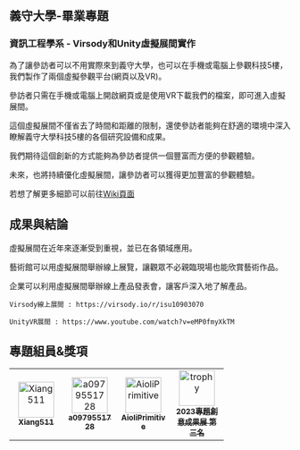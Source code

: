 ## 義守大學-畢業專題
### 資訊工程學系 - Virsody和Unity虛擬展間實作

為了讓參訪者可以不用實際來到義守大學，也可以在手機或電腦上參觀科技5樓，我們製作了兩個虛擬參觀平台(網頁以及VR)。

參訪者只需在手機或電腦上開啟網頁或是使用VR下載我們的檔案，即可進入虛擬展間。

這個虛擬展間不僅省去了時間和距離的限制，還使參訪者能夠在舒適的環境中深入瞭解義守大學科技5樓的各個研究設備和成果。

我們期待這個創新的方式能夠為參訪者提供一個豐富而方便的參觀體驗。

未來，也將持續優化虛擬展間，讓參訪者可以獲得更加豐富的參觀體驗。

若想了解更多細節可以前往[Wiki頁面](https://github.com/Xiang511/Virsody-Unity/wiki/Virsody%E5%92%8CUnity%E8%99%9B%E6%93%AC%E5%B1%95%E9%96%93%E5%AF%A6%E4%BD%9C)

## 成果與結論
虛擬展間在近年來逐漸受到重視，並已在各領域應用。

藝術館可以用虛擬展間舉辦線上展覽，讓觀眾不必親臨現場也能欣賞藝術作品。

企業可以利用虛擬展間舉辦線上產品發表會，讓客戶深入地了解產品。
```
Virsody線上展間 : https://virsody.io/r/isu10903070
```
```
UnityVR展間 : https://www.youtube.com/watch?v=eMP0fmyXkTM
```
## 專題組員&獎項
<table>
  <tr align="left">
  <td align="center">
  <a href="https://github.com/Xiang511" style="display:inline-block;width:80px"><img src="https://avatars.githubusercontent.com/u/120042360?v=4" width="64px;"alt="Xiang511"/><br/><sub><b>Xiang511</b></sub></a><br/>
  </td> 
    
  <td align="center">
    <a href="https://github.com/a0979551728"  style="display:inline-block;width:80px"><img src="https://avatars.githubusercontent.com/u/149994291?v=4" width="64px;" alt="a0979551728"/><br/><sub><b>a0979551728</b></sub></a><br/>
  </td>
    
  <td align="center">
    <a href="https://github.com/AioliPrimitive" style="display:inline-block;width:80px"><img src="https://avatars.githubusercontent.com/u/161225330?v=4" width="64px;" alt="AioliPrimitive"/><br/><sub><b>AioliPrimitive</b></sub></a><br/>
  </td>

   <td align="center">
    <a href="https://www.isu.edu.tw/newsite/showpage.php?dept_mno=820&dept_id=7&page_id=51480" style="display:inline-block;width:80px"><img src="https://encrypted-tbn0.gstatic.com/images?q=tbn:ANd9GcTiC5boDs4OQrHIyTyYcpvPJXS9yylQ2yJSkCJ5ZO0SQg&s" width="64px;" alt="trophy"/><br/><sub><b>2023專題創意成果展 第三名</b></sub></a><br/>
  </td>

  
  </tr>
</table>
